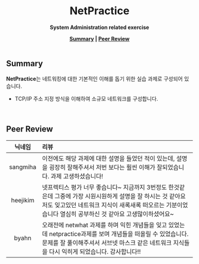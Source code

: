 <h1 align="center">NetPractice</h1>

<p align="center"><strong>System Administration related exercise</strong></p>

<div align="center">
  <strong>
    <a href="#summary">Summary</a> |
    <a href="#peer-review">Peer Review</a>
  </strong>
</div>

<br>

## Summary

**NetPractice**는 네트워킹에 대한 기본적인 이해를 돕기 위한 실습 과제로 구성되어 있습니다.

- TCP/IP 주소 지정 방식을 이해하여 소규모 네트워크를 구성합니다.

<br>

## Peer Review

|  닉네임  | 리뷰                                                                                                                                                                                                                      |
| :------: | :------------------------------------------------------------------------------------------------------------------------------------------------------------------------------------------------------------------------ |
| sangmiha | 이전에도 해당 과제에 대한 설명을 들었던 적이 있는데, 설명을 굉장히 잘해주셔서 저번 보다는 훨씬 이해가 잘되었습니다. 과제 고생하셨습니다!                                                                                  |
| heejikim | 넷프렉티스 평가 너무 좋습니다~ 지금까지 3번정도 한것같은데 그중에 가장 시원시원하게 설명을 잘 하시는 것 같아요 저도 잊고있던 네트워크 지식이 새록새록 떠오르는 기분이었습니다 열심히 공부하신 것 같아요 고생많이하셨어요~ |
|  byahn   | 오래전에 netwhat 과제를 하며 익힌 개념들을 잊고 있었는데 netpractice과제를 보며 개념들을 떠올릴 수 있었습니다. 문제를 잘 풀이해주셔서 서브넷 마스크 같은 네트워크 지식들을 다시 익히게 되었습니다. 감사합니다!!           |
